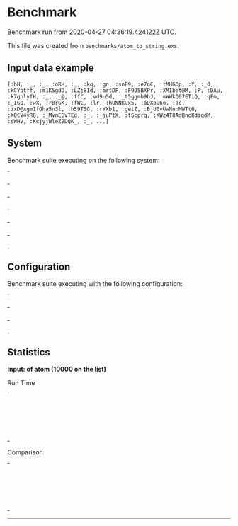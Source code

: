 # Benchmark

Benchmark run from 2020-04-27 04:36:19.424122Z UTC.

This file was created from `benchmarks/atom_to_string.exs`.

## Input data example

    [:hH, :_, :_, :oRH, :_, :kq, :gn, :snF9, :e7oC, :tMHGDp, :Y, :_O, :kCYptff, :m1K5gdD, :LZj8Id, :artDF, :F9J5BXPr, :XMIbet@M, :P, :DAu, :k7ghlyfH, :_, :_@, :ffC, :vd9u5d, :_t5ggmb9hJ, :mWWkQ07ETiQ, :qEm, :_IGQ, :wX, :rBrGK, :fWC, :lr, :hUNNKUx5, :aDXoU6o, :ac, :ixD@xgm1fGha5n3l, :h59T5G, :rYXb1, :getZ, :BjU0vUwNnnMWTt6, :XQCV4yR8, :_MvnEGvTEd, :_, :_juPtX, :tScprq, :KWz4T0AdBnc8diqdM, :sWHV, :KcjyjWleZ9DQK_, :_, ...]


## System

Benchmark suite executing on the following system:

<table style="width: 1%">
  <tr>
    <th style="width: 1%; white-space: nowrap">Operating System</th>
    <td>macOS</td>
  </tr><tr>
    <th style="white-space: nowrap">CPU Information</th>
    <td style="white-space: nowrap">Intel(R) Core(TM) i5-9600K CPU @ 3.70GHz</td>
  </tr><tr>
    <th style="white-space: nowrap">Number of Available Cores</th>
    <td style="white-space: nowrap">6</td>
  </tr><tr>
    <th style="white-space: nowrap">Available Memory</th>
    <td style="white-space: nowrap">32 GB</td>
  </tr><tr>
    <th style="white-space: nowrap">Elixir Version</th>
    <td style="white-space: nowrap">1.8.2</td>
  </tr><tr>
    <th style="white-space: nowrap">Erlang Version</th>
    <td style="white-space: nowrap">22.3.2</td>
  </tr>
</table>

## Configuration

Benchmark suite executing with the following configuration:

<table style="width: 1%">
  <tr>
    <th style="width: 1%">:time</th>
    <td style="white-space: nowrap">5 s</td>
  </tr><tr>
    <th>:parallel</th>
    <td style="white-space: nowrap">1</td>
  </tr><tr>
    <th>:warmup</th>
    <td style="white-space: nowrap">2 s</td>
  </tr>
</table>

## Statistics




__Input: of atom (10000 on the list)__

Run Time
<table style="width: 1%">
  <tr>
    <th>Name</th>
    <th style="text-align: right">IPS</th>
    <th style="text-align: right">Average</th>
    <th style="text-align: right">Devitation</th>
    <th style="text-align: right">Median</th>
    <th style="text-align: right">99th&nbsp;%</th>
  </tr>
  <tr>
    <td style="white-space: nowrap">`Atom.to_string/1`</td>
    <td style="white-space: nowrap; text-align: right">3.79 K</td>
    <td style="white-space: nowrap; text-align: right">264.02 μs</td>
    <td style="white-space: nowrap; text-align: right">±6.75%</td>
    <td style="white-space: nowrap; text-align: right">260 μs</td>
    <td style="white-space: nowrap; text-align: right">352.23 μs</td>
  </tr>
  <tr>
    <td style="white-space: nowrap">`Kernel.to_string/1`</td>
    <td style="white-space: nowrap; text-align: right">1.80 K</td>
    <td style="white-space: nowrap; text-align: right">556.85 μs</td>
    <td style="white-space: nowrap; text-align: right">±5.96%</td>
    <td style="white-space: nowrap; text-align: right">549 μs</td>
    <td style="white-space: nowrap; text-align: right">727 μs</td>
  </tr>
  <tr>
    <td style="white-space: nowrap">concatenate inside a string</td>
    <td style="white-space: nowrap; text-align: right">1.39 K</td>
    <td style="white-space: nowrap; text-align: right">718.44 μs</td>
    <td style="white-space: nowrap; text-align: right">±5.34%</td>
    <td style="white-space: nowrap; text-align: right">709 μs</td>
    <td style="white-space: nowrap; text-align: right">900 μs</td>
  </tr>
</table>

Comparison
<table style="width: 1%">
  <tr>
    <th>Name</th>
    <th style="text-align: right">IPS</th>
    <th style="text-align: right">Slower</th>
  <tr>
    <td style="white-space: nowrap">`Atom.to_string/1`</td>
    <td style="white-space: nowrap;text-align: right">3.79 K</td>
    <td>&nbsp;</td>
  </tr>
  <tr>
    <td style="white-space: nowrap">`Kernel.to_string/1`</td>
    <td style="white-space: nowrap; text-align: right">1.80 K</td>
    <td style="white-space: nowrap; text-align: right">2.11x</td>
  </tr>
  <tr>
    <td style="white-space: nowrap">concatenate inside a string</td>
    <td style="white-space: nowrap; text-align: right">1.39 K</td>
    <td style="white-space: nowrap; text-align: right">2.72x</td>
  </tr>
</table>


<hr/>

